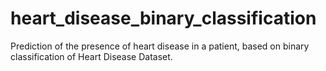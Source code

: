 # heart_disease_binary_classification
Prediction of the presence of heart disease in a patient, based on binary classification of Heart Disease Dataset.
